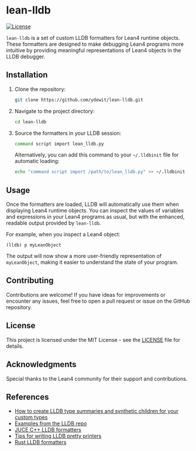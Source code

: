 # lean-lldb

[![License](https://img.shields.io/badge/license-Apache%202.0-blue.svg)](LICENSE)

`lean-lldb` is a set of custom LLDB formatters for Lean4 runtime objects. These formatters are designed to make debugging Lean4 programs more intuitive by providing meaningful representations of Lean4 objects in the LLDB debugger.

## Installation

1. Clone the repository:

   ```bash
   git clone https://github.com/ydewit/lean-lldb.git
   ```

2. Navigate to the project directory:

   ```bash
   cd lean-lldb
   ```

3. Source the formatters in your LLDB session:

   ```bash
   command script import lean_lldb.py
   ```

   Alternatively, you can add this command to your `~/.lldbinit` file for automatic loading:

   ```bash
   echo "command script import /path/to/lean_lldb.py" >> ~/.lldbinit
   ```

## Usage

Once the formatters are loaded, LLDB will automatically use them when displaying Lean4 runtime objects. You can inspect the values of variables and expressions in your Lean4 programs as usual, but with the enhanced, readable output provided by `lean-lldb`.

For example, when you inspect a Lean4 object:

```lldb
(lldb) p myLeanObject
```

The output will now show a more user-friendly representation of `myLeanObject`, making it easier to understand the state of your program.

## Contributing

Contributions are welcome! If you have ideas for improvements or encounter any issues, feel free to open a pull request or issue on the GitHub repository.

## License

This project is licensed under the MIT License - see the [LICENSE](LICENSE) file for details.

## Acknowledgments

Special thanks to the Lean4 community for their support and contributions.

## References

- [How to create LLDB type summaries and synthetic children for your custom types](https://melatonin.dev/blog/how-to-create-lldb-type-summaries-and-synthetic-children-for-your-custom-types/)
- [Examples from the LLDB repo](https://github.com/llvm/llvm-project/tree/main/lldb/examples/synthetic)
- [JUCE C++ LLDB formatters](https://melatonin.dev/blog/how-to-create-lldb-type-summaries-and-synthetic-children-for-your-custom-types/)
- [Tips for writing LLDB pretty printers](https://offlinemark.com/tips-for-writing-lldb-pretty-printers/)
- [Rust LLDB formatters](https://github.com/vadimcn/codelldb/blob/master/formatters/rust.py)
